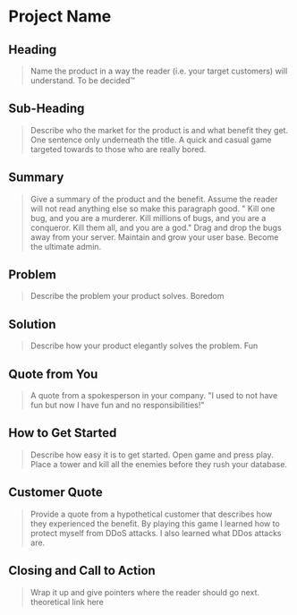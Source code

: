# Project Name #

<!-- 
> This material was originally posted [here](http://www.quora.com/What-is-Amazons-approach-to-product-development-and-product-management). It is reproduced here for posterities sake.

There is an approach called "working backwards" that is widely used at Amazon. They work backwards from the customer, rather than starting with an idea for a product and trying to bolt customers onto it. While working backwards can be applied to any specific product decision, using this approach is especially important when developing new products or features.

For new initiatives a product manager typically starts by writing an internal press release announcing the finished product. The target audience for the press release is the new/updated product's customers, which can be retail customers or internal users of a tool or technology. Internal press releases are centered around the customer problem, how current solutions (internal or external) fail, and how the new product will blow away existing solutions.

If the benefits listed don't sound very interesting or exciting to customers, then perhaps they're not (and shouldn't be built). Instead, the product manager should keep iterating on the press release until they've come up with benefits that actually sound like benefits. Iterating on a press release is a lot less expensive than iterating on the product itself (and quicker!).

If the press release is more than a page and a half, it is probably too long. Keep it simple. 3-4 sentences for most paragraphs. Cut out the fat. Don't make it into a spec. You can accompany the press release with a FAQ that answers all of the other business or execution questions so the press release can stay focused on what the customer gets. My rule of thumb is that if the press release is hard to write, then the product is probably going to suck. Keep working at it until the outline for each paragraph flows. 

Oh, and I also like to write press-releases in what I call "Oprah-speak" for mainstream consumer products. Imagine you're sitting on Oprah's couch and have just explained the product to her, and then you listen as she explains it to her audience. That's "Oprah-speak", not "Geek-speak".

Once the project moves into development, the press release can be used as a touchstone; a guiding light. The product team can ask themselves, "Are we building what is in the press release?" If they find they're spending time building things that aren't in the press release (overbuilding), they need to ask themselves why. This keeps product development focused on achieving the customer benefits and not building extraneous stuff that takes longer to build, takes resources to maintain, and doesn't provide real customer benefit (at least not enough to warrant inclusion in the press release).
 -->
 
## Heading ##
  > Name the product in a way the reader (i.e. your target customers) will understand.
  To be decided™

## Sub-Heading ##
  > Describe who the market for the product is and what benefit they get. One sentence only underneath the title.
  A quick and casual game targeted towards to those who are really bored.

## Summary ##
  > Give a summary of the product and the benefit. Assume the reader will not read anything else so make this paragraph good.
   " Kill one bug, and you are a murderer. Kill millions of bugs, and you are a conqueror. Kill them all, and you are a god."
   Drag and drop the bugs away from your server. Maintain and grow your user base. Become the ultimate admin.
   
## Problem ##
  > Describe the problem your product solves.
  Boredom

## Solution ##
  > Describe how your product elegantly solves the problem.
  Fun

## Quote from You ##
  > A quote from a spokesperson in your company.
  "I used to not have fun but now I have fun and no responsibilities!"

## How to Get Started ##
  > Describe how easy it is to get started.
  Open game and press play. Place a tower and kill all the enemies before they rush your database.

## Customer Quote ##
  > Provide a quote from a hypothetical customer that describes how they experienced the benefit.
  By playing this game I learned how to protect myself from DDoS attacks. I also learned what DDos attacks are.

## Closing and Call to Action ##
  > Wrap it up and give pointers where the reader should go next.
 theoretical link here
  
  
  